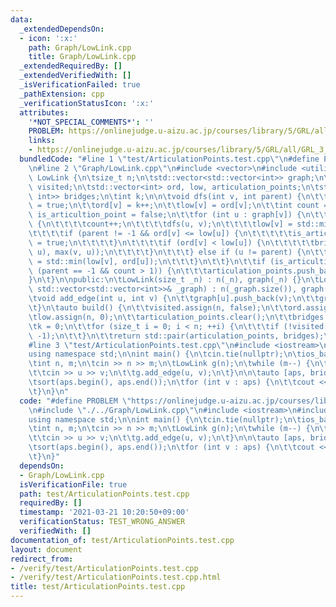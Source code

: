 ```yaml
---
data:
  _extendedDependsOn:
  - icon: ':x:'
    path: Graph/LowLink.cpp
    title: Graph/LowLink.cpp
  _extendedRequiredBy: []
  _extendedVerifiedWith: []
  _isVerificationFailed: true
  _pathExtension: cpp
  _verificationStatusIcon: ':x:'
  attributes:
    '*NOT_SPECIAL_COMMENTS*': ''
    PROBLEM: https://onlinejudge.u-aizu.ac.jp/courses/library/5/GRL/all/GRL_3_A
    links:
    - https://onlinejudge.u-aizu.ac.jp/courses/library/5/GRL/all/GRL_3_A
  bundledCode: "#line 1 \"test/ArticulationPoints.test.cpp\"\n#define PROBLEM \"https://onlinejudge.u-aizu.ac.jp/courses/library/5/GRL/all/GRL_3_A\"\
    \n#line 2 \"Graph/LowLink.cpp\"\n#include <vector>\n#include <utility>\n\nclass\
    \ LowLink {\n\tsize_t n;\n\tstd::vector<std::vector<int>> graph;\n\tstd::vector<bool>\
    \ visited;\n\tstd::vector<int> ord, low, articulation_points;\n\tstd::vector<std::pair<int,\
    \ int>> bridges;\n\tint k;\n\n\tvoid dfs(int v, int parent) {\n\t\tvisited[v]\
    \ = true;\n\t\tord[v] = k++;\n\t\tlow[v] = ord[v];\n\t\tint count = 0;\n\t\tbool\
    \ is_articultion_point = false;\n\t\tfor (int u : graph[v]) {\n\t\t\tif (!visited[u])\
    \ {\n\t\t\t\tcount++;\n\t\t\t\tdfs(u, v);\n\t\t\t\tlow[v] = std::min(low[v], low[u]);\n\
    \t\t\t\tif (parent != -1 && ord[v] <= low[u]) {\n\t\t\t\t\tis_articultion_point\
    \ = true;\n\t\t\t\t}\n\t\t\t\tif (ord[v] < low[u]) {\n\t\t\t\t\tbridges.emplace_back(std::min(v,\
    \ u), max(v, u));\n\t\t\t\t}\n\t\t\t} else if (u != parent) {\n\t\t\t\tlow[v]\
    \ = std::min(low[v], ord[u]);\n\t\t\t}\n\t\t}\n\t\tif (is_articultion_point ||\
    \ (parent == -1 && count > 1)) {\n\t\t\tarticulation_points.push_back(v);\n\t\t\
    }\n\t}\n\npublic:\n\tLowLink(size_t _n) : n(_n), graph(_n) {}\n\tLowLink(const\
    \ std::vector<std::vector<int>>& _graph) : n(_graph.size()), graph(_graph) {}\n\
    \tvoid add_edge(int u, int v) {\n\t\tgraph[u].push_back(v);\n\t\tgraph[v].push_back(u);\n\
    \t}\n\tauto build() {\n\t\tvisited.assign(n, false);\n\t\tord.assign(n, 0);\n\t\
    \tlow.assign(n, 0);\n\t\tarticulation_points.clear();\n\t\tbridges.clear();\n\t\
    \tk = 0;\n\t\tfor (size_t i = 0; i < n; ++i) {\n\t\t\tif (!visited[i]) dfs(i,\
    \ -1);\n\t\t}\n\t\treturn std::pair(articulation_points, bridges);\n\t}\n};\n\
    #line 3 \"test/ArticulationPoints.test.cpp\"\n#include <iostream>\n#include <algorithm>\n\
    using namespace std;\n\nint main() {\n\tcin.tie(nullptr);\n\tios_base::sync_with_stdio(false);\n\
    \tint n, m;\n\tcin >> n >> m;\n\tLowLink g(n);\n\twhile (m--) {\n\t\tint u, v;\n\
    \t\tcin >> u >> v;\n\t\tg.add_edge(u, v);\n\t}\n\n\tauto [aps, bridges] = g.build();\n\
    \tsort(aps.begin(), aps.end());\n\tfor (int v : aps) {\n\t\tcout << v << '\\n';\n\
    \t}\n}\n"
  code: "#define PROBLEM \"https://onlinejudge.u-aizu.ac.jp/courses/library/5/GRL/all/GRL_3_A\"\
    \n#include \"./../Graph/LowLink.cpp\"\n#include <iostream>\n#include <algorithm>\n\
    using namespace std;\n\nint main() {\n\tcin.tie(nullptr);\n\tios_base::sync_with_stdio(false);\n\
    \tint n, m;\n\tcin >> n >> m;\n\tLowLink g(n);\n\twhile (m--) {\n\t\tint u, v;\n\
    \t\tcin >> u >> v;\n\t\tg.add_edge(u, v);\n\t}\n\n\tauto [aps, bridges] = g.build();\n\
    \tsort(aps.begin(), aps.end());\n\tfor (int v : aps) {\n\t\tcout << v << '\\n';\n\
    \t}\n}"
  dependsOn:
  - Graph/LowLink.cpp
  isVerificationFile: true
  path: test/ArticulationPoints.test.cpp
  requiredBy: []
  timestamp: '2021-03-21 10:20:50+09:00'
  verificationStatus: TEST_WRONG_ANSWER
  verifiedWith: []
documentation_of: test/ArticulationPoints.test.cpp
layout: document
redirect_from:
- /verify/test/ArticulationPoints.test.cpp
- /verify/test/ArticulationPoints.test.cpp.html
title: test/ArticulationPoints.test.cpp
---
```

